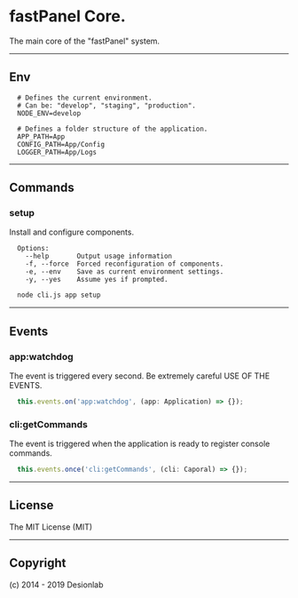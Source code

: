 # fastPanel Core.
The main core of the "fastPanel" system.

---

## Env

```
  # Defines the current environment. 
  # Can be: "develop", "staging", "production".
  NODE_ENV=develop

  # Defines a folder structure of the application.
  APP_PATH=App
  CONFIG_PATH=App/Config
  LOGGER_PATH=App/Logs
```

---

## Commands

### setup

Install and configure components.

```
  Options:
    --help       Output usage information
    -f, --force  Forced reconfiguration of components.
    -e, --env    Save as current environment settings.
    -y, --yes    Assume yes if prompted.
```

``` bash
  node cli.js app setup
```

---

## Events

### app:watchdog

The event is triggered every second. Be extremely careful USE OF THE EVENTS.

``` typescript
  this.events.on('app:watchdog', (app: Application) => {});
```

### cli:getCommands

The event is triggered when the application is ready to register console commands.

``` typescript
  this.events.once('cli:getCommands', (cli: Caporal) => {});
```

---

## License
The MIT License (MIT)

---

## Copyright
(c) 2014 - 2019 Desionlab
